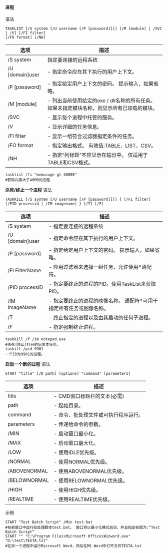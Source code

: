 #### 进程
语法

```
TASKLIST [/S system [/U username [/P [password]]]] [/M [module] | /SVC | /V] [/FI filter]
[/FO format] [/NH]
```
|选项|描述|
|---|---|
|/S system|指定要连接的远程系统|
|/U [domain]user |- 指定命令应在其下执行的用户上下文。|
|/P [password]| - 指定给定用户上下文的密码。 提示输入，如果省略。|
|/M [module] |- 列出当前使用给定的exe / dll名称的所有任务。 如果未指定模块名称，则显示所有已加载的模块。|
|/SVC |- 显示每个进程中托管的服务。|
|/V |- 显示详细的任务信息。|
|/FI filter| - 显示一组符合过滤器指定条件的任务。|
|/FO format| - 指定输出格式。 有效值:TABLE，LIST，CSV。|
|/NH |- 指定“列标题”不应显示在输出中。 仅适用于TABLE和CSV格式。|
```
tasklist /fi "memusage gt 40000"
#获取内存大于40MB的进程
```

**杀死/终止一个进程**
语法
```
TASKKILL [/S system [/U username [/P [password]]]] { [/FI filter] 
[/PID processid | /IM imagename] } [/T] [/F]
```
|选项|描述|
|---|---|
|/S system| - 指定要连接的远程系统|
|/U [domain]user| - 指定命令应在其下执行的用户上下文。|
|/P [password]| - 指定给定用户上下文的密码。 提示输入，如果省略。|
|/FI FilterName| - 应用过滤器来选择一组任务，允许使用*通配符。|
|/PID processID |- 指定要终止的进程的PID。使用TaskList来获取PID。|
|/IM ImageName| - 指定要终止的进程的映像名称。 通配符*可用于指定所有任务或图像名称。|
|/T |- 终止指定的进程以及由其启动的任何子进程。|
|/F |- 指定强制终止进程。|

```
taskkill /f /im notepad.exe
#杀死(终止)打开的记事本任务。
taskill /pid 9901
一个ID为9901的进程。
```

**启动一个新的过程**
语法
```
START "title" [/D path] [options] "command" [parameters]
```
|选项|描述|
|---|---|
|title| - CMD窗口标题栏的文本(必需)|
|path |- 起始目录。|
|command |- 命令，批处理文件或可执行程序运行。|
|parameters |- 传递给命令的参数。|
|/MIN| - 启动窗口最小化。|
|/MAX |- 启动窗口最大化。|
|/LOW| - 使用IDLE优先级。|
|/NORMAL| - 使用NORMAL优先级。|
|/ABOVENORMAL| - 使用ABOVENORMAL优先级。|
|/BELOWNORMAL |- 使用BELOWNORMAL优先级。|
|/HIGH |- 使用HIGH优先级。|
|/REALTIME |- 使用REALTIME优先级。|

示例
```
START "Test Batch Script" /Min test.bat
#在新窗口中运行批处理脚本test.bat。 窗口将以最小化模式启动，并且指定标题为:“Test Batch Script”
START "" "C:\Program Files\Microsoft Office\Winword.exe" "D:\test\TESTA.txt"
#在另一个进程中运行Microsoft Word，然后在MS Word中打开文件TESTA.txt
```